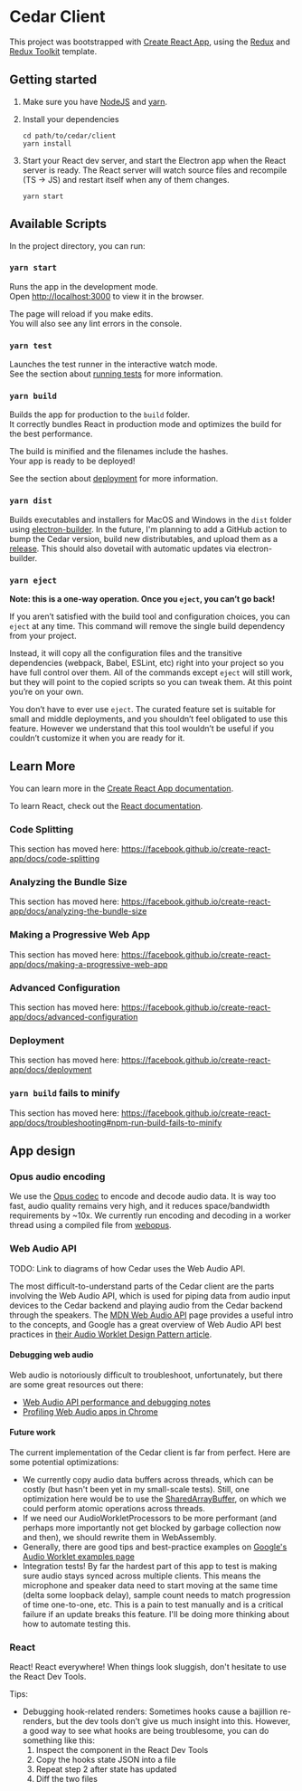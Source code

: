 # Cedar Client

This project was bootstrapped with [Create React
App](https://github.com/facebook/create-react-app), using the
[Redux](https://redux.js.org/) and [Redux
Toolkit](https://redux-toolkit.js.org/) template.

## Getting started

1. Make sure you have [NodeJS](https://nodejs.org/) and
   [yarn](https://yarnpkg.com/getting-started/install).

2. Install your dependencies

    ```
    cd path/to/cedar/client
    yarn install
    ```

3. Start your React dev server, and start the Electron app when the React
   server is ready. The React server will watch source files and recompile (TS
   -> JS) and restart itself when any of them changes.

    ```
    yarn start
    ```

## Available Scripts

In the project directory, you can run:

### `yarn start`

Runs the app in the development mode.<br />
Open [http://localhost:3000](http://localhost:3000) to view it in the browser.

The page will reload if you make edits.<br />
You will also see any lint errors in the console.

### `yarn test`

Launches the test runner in the interactive watch mode.<br />
See the section about [running
tests](https://facebook.github.io/create-react-app/docs/running-tests) for more
information.

### `yarn build`

Builds the app for production to the `build` folder.<br />
It correctly bundles React in production mode and optimizes the build for the
best performance.

The build is minified and the filenames include the hashes.<br />
Your app is ready to be deployed!

See the section about
[deployment](https://facebook.github.io/create-react-app/docs/deployment) for
more information.

### `yarn dist`

Builds executables and installers for MacOS and Windows in the `dist` folder
using [electron-builder](https://www.electron.build/). In the future, I'm
planning to add a GitHub action to bump the Cedar version, build new
distributables, and upload them as a
[release](https://docs.github.com/en/github/administering-a-repository/managing-releases-in-a-repository).
This should also dovetail with automatic updates via electron-builder.

### `yarn eject`

**Note: this is a one-way operation. Once you `eject`, you can’t go back!**

If you aren’t satisfied with the build tool and configuration choices, you can
`eject` at any time. This command will remove the single build dependency from
your project.

Instead, it will copy all the configuration files and the transitive
dependencies (webpack, Babel, ESLint, etc) right into your project so you have
full control over them. All of the commands except `eject` will still work, but
they will point to the copied scripts so you can tweak them. At this point
you’re on your own.

You don’t have to ever use `eject`. The curated feature set is suitable for
small and middle deployments, and you shouldn’t feel obligated to use this
feature. However we understand that this tool wouldn’t be useful if you
couldn’t customize it when you are ready for it.

## Learn More

You can learn more in the [Create React App
documentation](https://facebook.github.io/create-react-app/docs/getting-started).

To learn React, check out the [React documentation](https://reactjs.org/).

### Code Splitting

This section has moved here:
https://facebook.github.io/create-react-app/docs/code-splitting

### Analyzing the Bundle Size

This section has moved here:
https://facebook.github.io/create-react-app/docs/analyzing-the-bundle-size

### Making a Progressive Web App

This section has moved here:
https://facebook.github.io/create-react-app/docs/making-a-progressive-web-app

### Advanced Configuration

This section has moved here:
https://facebook.github.io/create-react-app/docs/advanced-configuration

### Deployment

This section has moved here:
https://facebook.github.io/create-react-app/docs/deployment

### `yarn build` fails to minify

This section has moved here:
https://facebook.github.io/create-react-app/docs/troubleshooting#npm-run-build-fails-to-minify

## App design

### Opus audio encoding

We use the [Opus codec](https://opus-codec.org/) to encode and decode audio
data. It is way too fast, audio quality remains very high, and it reduces
space/bandwidth requirements by ~10x. We currently run encoding and decoding in
a worker thread using a compiled file from
[webopus](https://github.com/srikumarks/webopus).

### Web Audio API

TODO: Link to diagrams of how Cedar uses the Web Audio API.

The most difficult-to-understand parts of the Cedar client are the parts
involving the Web Audio API, which is used for piping data from audio input
devices to the Cedar backend and playing audio from the Cedar backend through
the speakers. The [MDN Web Audio
API](https://developer.mozilla.org/en-US/docs/Web/API/Web_Audio_API) page
provides a useful intro to the concepts, and Google has a great overview of Web
Audio API best practices in [their Audio Worklet Design Pattern
article](https://developers.google.com/web/updates/2018/06/audio-worklet-design-pattern).

#### Debugging web audio

Web audio is notoriously difficult to troubleshoot, unfortunately, but there
are some great resources out there:

* [Web Audio API performance and debugging notes](https://padenot.github.io/web-audio-perf/)
* [Profiling Web Audio apps in Chrome](https://web.dev/profiling-web-audio-apps-in-chrome/)

#### Future work

The current implementation of the Cedar client is far from perfect. Here are
some potential optimizations:
* We currently copy audio data buffers across threads, which can be costly (but
  hasn't been yet in my small-scale tests). Still, one optimization here would
  be to use the
  [SharedArrayBuffer](https://developer.mozilla.org/en-US/docs/Web/JavaScript/Reference/Global_Objects/SharedArrayBuffer),
  on which we could perform atomic operations across threads.
* If we need our AudioWorkletProcessors to be more performant (and perhaps more
  importantly not get blocked by garbage collection now and then), we should
  rewrite them in WebAssembly.
* Generally, there are good tips and best-practice examples on [Google's Audio
  Worklet examples
  page](https://googlechromelabs.github.io/web-audio-samples/audio-worklet/)
* Integration tests! By far the hardest part of this app to test is making sure
  audio stays synced across multiple clients. This means the microphone and
  speaker data need to start moving at the same time (delta some loopback
  delay), sample count needs to match progression of time one-to-one, etc. This
  is a pain to test manually and is a critical failure if an update breaks this
  feature. I'll be doing more thinking about how to automate testing this.

### React

React! React everywhere! When things look sluggish, don't hesitate to use the
React Dev Tools.

Tips:
* Debugging hook-related renders: Sometimes hooks cause a bajillion re-renders,
  but the dev tools don't give us much insight into this. However, a good way
  to see what hooks are being troublesome, you can do something like this:
  1. Inspect the component in the React Dev Tools
  2. Copy the hooks state JSON into a file
  3. Repeat step 2 after state has updated
  4. Diff the two files
